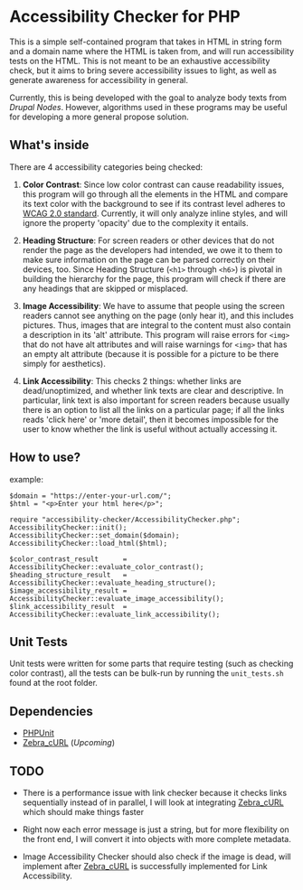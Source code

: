 # Accessibility Checker for PHP

This is a simple self-contained program that takes in HTML in string form and a domain name where the HTML is taken from, and will run accessibility tests on the HTML. This is not meant to be an exhaustive accessibility check, but it aims to bring severe accessibility issues to light, as well as generate awareness for accessibility in general.

Currently, this is being developed with the goal to analyze body texts from *Drupal Nodes*. However, algorithms used in these programs may be useful for developing a more general propose solution.

## What's inside

There are 4 accessibility categories being checked:

1. **Color Contrast**: Since low color contrast can cause readability issues, this program will go through all the elements in the HTML and compare its text color with the background to see if its contrast level adheres to [WCAG 2.0 standard](https://www.w3.org/TR/WCAG/#contrast-minimum). Currently, it will only analyze inline styles, and will ignore the property 'opacity' due to the complexity it entails.

1. **Heading Structure**: For screen readers or other devices that do not render the page as the developers had intended, we owe it to them to make sure information on the page can be parsed correctly on their devices, too. Since Heading Structure (```<h1>``` through ```<h6>```) is pivotal in building the hierarchy for the page, this program will check if there are any headings that are skipped or misplaced.

1. **Image Accessibility**: We have to assume that people using the screen readers cannot see anything on the page (only hear it), and this includes pictures. Thus, images that are integral to the content must also contain a description in its 'alt' attribute. This program will raise errors for ```<img>``` that do not have alt attributes and will raise warnings for ```<img>``` that has an empty alt attribute (because it is possible for a picture to be there simply for aesthetics).

1. **Link Accessibility**: This checks 2 things: whether links are dead/unoptimized, and whether link texts are clear and descriptive. In particular, link text is also important for screen readers because usually there is an option to list all the links on a particular page; if all the links reads 'click here' or 'more detail', then it becomes impossible for the user to know whether the link is useful without actually accessing it.

## How to use?

example:
```
$domain = "https://enter-your-url.com/";
$html = "<p>Enter your html here</p>";

require "accessibility-checker/AccessibilityChecker.php";
AccessibilityChecker::init();
AccessibilityChecker::set_domain($domain);
AccessibilityChecker::load_html($html);

$color_contrast_result      = AccessibilityChecker::evaluate_color_contrast();
$heading_structure_result   = AccessibilityChecker::evaluate_heading_structure();
$image_accessibility_result = AccessibilityChecker::evaluate_image_accessibility();
$link_accessibility_result  = AccessibilityChecker::evaluate_link_accessibility();
```

## Unit Tests

Unit tests were written for some parts that require testing (such as checking color contrast), all the tests can be bulk-run by running the ```unit_tests.sh``` found at the root folder.

## Dependencies

- [PHPUnit](https://phpunit.de/)
- [Zebra_cURL](https://github.com/stefangabos/Zebra_cURL) (*Upcoming*)

## TODO

- There is a performance issue with link checker because it checks links sequentially instead of in parallel, I will look at integrating [Zebra_cURL](https://github.com/stefangabos/Zebra_cURL) which should make things faster

- Right now each error message is just a string, but for more flexibility on the front end, I will convert it into objects with more complete metadata.

- Image Accessibility Checker should also check if the image is dead, will implement after [Zebra_cURL](https://github.com/stefangabos/Zebra_cURL) is successfully implemented for Link Accessibility.
